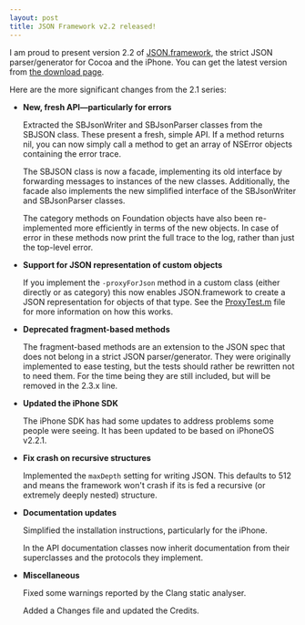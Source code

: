 ```yaml
---
layout: post
title: JSON Framework v2.2 released!
---
```


I am proud to present version 2.2 of <a href="http://code.google.com/p/json-framework/">JSON.framework</a>, the strict JSON parser/generator for Cocoa and the iPhone. You can get the latest version from <a href="http://code.google.com/p/json-framework/downloads/list">the download page</a>.

Here are the more significant changes from the 2.1 series:

<ul>
<li><strong>New, fresh API&mdash;particularly for errors</strong>

Extracted the SBJsonWriter and SBJsonParser classes from the SBJSON class. These present a fresh, simple API. If a method returns nil, you can now simply call a method to get an array of NSError objects containing the error trace.

The SBJSON class is now a facade, implementing its old interface by forwarding messages to instances of the new classes. Additionally, the facade also implements the new simplified interface of the SBJsonWriter and SBJsonParser classes.

The category methods on Foundation objects have also been re-implemented more efficiently in terms of the new objects. In case of error in these methods now print the full trace to the log, rather than just the top-level error.
</li>

<li><strong>Support for JSON representation of custom objects</strong>

If you implement the <code>-proxyForJson</code> method in a custom class (either directly or as category) this now enables JSON.framework to create a JSON representation for objects of that type. See the <a href="http://code.google.com/p/json-framework/source/browse/branches/2.2/Tests/ProxyTest.m">ProxyTest.m</a> file for more information on how this works.
</li>

<li><strong>Deprecated fragment-based methods</strong>

The fragment-based methods are an extension to the JSON spec that does not belong in a strict JSON parser/generator. They were originally implemented to ease testing, but the tests should rather be rewritten not to need them. For the time being they are still included, but will be removed in the 2.3.x line.
</li>

<li><strong>Updated the iPhone SDK</strong>

The iPhone SDK has had some updates to address problems some people were seeing. It has been updated to be based on iPhoneOS v2.2.1.
</li>

<li><strong>Fix crash on recursive structures</strong>

Implemented the <code>maxDepth</code> setting for writing JSON. This defaults to 512 and means the framework won't crash if its is fed a recursive (or extremely deeply nested) structure.
</li>

<li><strong>Documentation updates</strong>

Simplified the installation instructions, particularly for the iPhone.

In the API documentation classes now inherit documentation from their superclasses and the protocols they implement.
</li>

<li><strong>Miscellaneous</strong>

Fixed some warnings reported by the Clang static analyser.

Added a Changes file and updated the Credits.
</li>

</ul>
